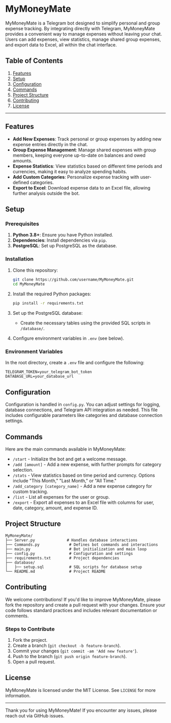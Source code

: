 # MyMoneyMate

MyMoneyMate is a Telegram bot designed to simplify personal and group expense tracking. By integrating directly with Telegram, MyMoneyMate provides a convenient way to manage expenses without leaving your chat. Users can add expenses, view statistics, manage shared group expenses, and export data to Excel, all within the chat interface.

## Table of Contents
1. [Features](#features)
2. [Setup](#setup)
3. [Configuration](#configuration)
4. [Commands](#commands)
5. [Project Structure](#project-structure)
6. [Contributing](#contributing)
7. [License](#license)

---

## Features

- **Add New Expenses**: Track personal or group expenses by adding new expense entries directly in the chat.
- **Group Expense Management**: Manage shared expenses with group members, keeping everyone up-to-date on balances and owed amounts.
- **Expense Statistics**: View statistics based on different time periods and currencies, making it easy to analyze spending habits.
- **Add Custom Categories**: Personalize expense tracking with user-defined categories.
- **Export to Excel**: Download expense data to an Excel file, allowing further analysis outside the bot.
  
## Setup

### Prerequisites
1. **Python 3.8+**: Ensure you have Python installed.
2. **Dependencies**: Install dependencies via `pip`.
3. **PostgreSQL**: Set up PostgreSQL as the database.

### Installation
1. Clone this repository:
    ```bash
    git clone https://github.com/username/MyMoneyMate.git
    cd MyMoneyMate
    ```
2. Install the required Python packages:
    ```bash
    pip install -r requirements.txt
    ```

3. Set up the PostgreSQL database:
   - Create the necessary tables using the provided SQL scripts in `/database/`.

4. Configure environment variables in `.env` (see below).

### Environment Variables
In the root directory, create a `.env` file and configure the following:
   ```
   TELEGRAM_TOKEN=your_telegram_bot_token
   DATABASE_URL=your_database_url
   ```

## Configuration

Configuration is handled in `config.py`. You can adjust settings for logging, database connections, and Telegram API integration as needed. This file includes configurable parameters like categories and database connection settings.

## Commands

Here are the main commands available in MyMoneyMate:

- `/start` - Initialize the bot and get a welcome message.
- `/add [amount]` - Add a new expense, with further prompts for category selection.
- `/stats` - View statistics based on time period and currency. Options include "This Month," "Last Month," or "All Time."
- `/add_category [category_name]` - Add a new expense category for custom tracking.
- `/list` - List all expenses for the user or group.
- `/export` - Export all expenses to an Excel file with columns for user, date, category, amount, and expense ID.

## Project Structure

```
MyMoneyMate/
├── Server.py              # Handles database interactions
├── Commands.py             # Defines bot commands and interactions
├── main.py                 # Bot initialization and main loop
├── config.py               # Configuration and settings
├── requirements.txt        # Project dependencies
├── database/
│   ├── setup.sql           # SQL scripts for database setup
└── README.md               # Project README
```

## Contributing

We welcome contributions! If you'd like to improve MyMoneyMate, please fork the repository and create a pull request with your changes. Ensure your code follows standard practices and includes relevant documentation or comments.

### Steps to Contribute
1. Fork the project.
2. Create a branch (`git checkout -b feature-branch`).
3. Commit your changes (`git commit -am 'Add new feature'`).
4. Push to the branch (`git push origin feature-branch`).
5. Open a pull request.

## License

MyMoneyMate is licensed under the MIT License. See `LICENSE` for more information.

---

Thank you for using MyMoneyMate! If you encounter any issues, please reach out via GitHub issues.